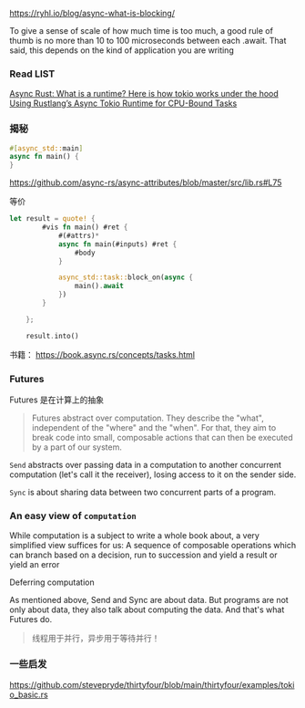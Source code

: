 
https://ryhl.io/blog/async-what-is-blocking/

To give a sense of scale of how much time is too much, a good rule of thumb is no more than 10 to 100 microseconds between each .await. That said, this depends on the kind of application you are writing

### Read LIST

[Async Rust: What is a runtime? Here is how tokio works under the hood](https://kerkour.com/rust-async-await-what-is-a-runtime)
[Using Rustlang’s Async Tokio Runtime for CPU-Bound Tasks](https://thenewstack.io/using-rustlangs-async-tokio-runtime-for-cpu-bound-tasks/)

### 揭秘

~~~rust
#[async_std::main]
async fn main() {
}
~~~
https://github.com/async-rs/async-attributes/blob/master/src/lib.rs#L75

等价
~~~rust
let result = quote! {
        #vis fn main() #ret {
            #(#attrs)*
            async fn main(#inputs) #ret {
                #body
            }

            async_std::task::block_on(async {
                main().await
            })
        }

    };

    result.into()
~~~

书籍： https://book.async.rs/concepts/tasks.html

### Futures
Futures 是在计算上的抽象
> Futures abstract over computation. They describe the "what", independent of the "where" and the "when". For that, they aim to break code into small, composable actions that can then be executed by a part of our system. 

`Send` abstracts over passing data in a computation to another concurrent computation (let's call it the receiver), losing access to it on the sender side.

`Sync` is about sharing data between two concurrent parts of a program.

### An easy view of `computation`

While computation is a subject to write a whole book about, a very simplified view suffices for us: A sequence of composable operations which can branch based on a decision, run to succession and yield a result or yield an error

Deferring computation

As mentioned above, Send and Sync are about data. But programs are not only about data, they also talk about computing the data. And that's what Futures do.

> 线程用于并行，异步用于等待并行！

### 一些启发
https://github.com/stevepryde/thirtyfour/blob/main/thirtyfour/examples/tokio_basic.rs